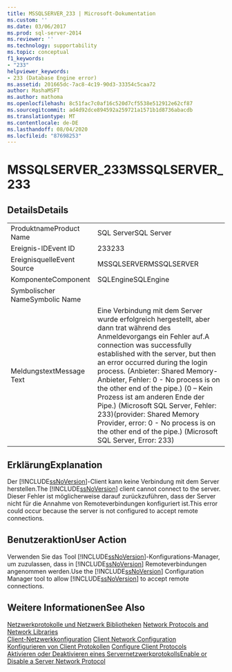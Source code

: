```yaml
---
title: MSSQLSERVER_233 | Microsoft-Dokumentation
ms.custom: ''
ms.date: 03/06/2017
ms.prod: sql-server-2014
ms.reviewer: ''
ms.technology: supportability
ms.topic: conceptual
f1_keywords:
- "233"
helpviewer_keywords:
- 233 (Database Engine error)
ms.assetid: 201665dc-7ac8-4c19-90d3-33354c5caa72
author: MashaMSFT
ms.author: mathoma
ms.openlocfilehash: 8c51fac7c0af16c520d7cf5538e512912e62cf87
ms.sourcegitcommit: ad4d92dce894592a259721a1571b1d8736abacdb
ms.translationtype: MT
ms.contentlocale: de-DE
ms.lasthandoff: 08/04/2020
ms.locfileid: "87698253"
---
```

# <a name="mssqlserver_233"></a><span data-ttu-id="7215f-102">MSSQLSERVER_233</span><span class="sxs-lookup"><span data-stu-id="7215f-102">MSSQLSERVER_233</span></span>
    
## <a name="details"></a><span data-ttu-id="7215f-103">Details</span><span class="sxs-lookup"><span data-stu-id="7215f-103">Details</span></span>  
  
|||  
|-|-|  
|<span data-ttu-id="7215f-104">Produktname</span><span class="sxs-lookup"><span data-stu-id="7215f-104">Product Name</span></span>|<span data-ttu-id="7215f-105">SQL Server</span><span class="sxs-lookup"><span data-stu-id="7215f-105">SQL Server</span></span>|  
|<span data-ttu-id="7215f-106">Ereignis-ID</span><span class="sxs-lookup"><span data-stu-id="7215f-106">Event ID</span></span>|<span data-ttu-id="7215f-107">233</span><span class="sxs-lookup"><span data-stu-id="7215f-107">233</span></span>|  
|<span data-ttu-id="7215f-108">Ereignisquelle</span><span class="sxs-lookup"><span data-stu-id="7215f-108">Event Source</span></span>|<span data-ttu-id="7215f-109">MSSQLSERVER</span><span class="sxs-lookup"><span data-stu-id="7215f-109">MSSQLSERVER</span></span>|  
|<span data-ttu-id="7215f-110">Komponente</span><span class="sxs-lookup"><span data-stu-id="7215f-110">Component</span></span>|<span data-ttu-id="7215f-111">SQLEngine</span><span class="sxs-lookup"><span data-stu-id="7215f-111">SQLEngine</span></span>|  
|<span data-ttu-id="7215f-112">Symbolischer Name</span><span class="sxs-lookup"><span data-stu-id="7215f-112">Symbolic Name</span></span>||  
|<span data-ttu-id="7215f-113">Meldungstext</span><span class="sxs-lookup"><span data-stu-id="7215f-113">Message Text</span></span>|<span data-ttu-id="7215f-114">Eine Verbindung mit dem Server wurde erfolgreich hergestellt, aber dann trat während des Anmeldevorgangs ein Fehler auf.</span><span class="sxs-lookup"><span data-stu-id="7215f-114">A connection was successfully established with the server, but then an error occurred during the login process.</span></span> <span data-ttu-id="7215f-115">(Anbieter: Shared Memory-Anbieter, Fehler: 0 - No process is on the other end of the pipe.) (0 – Kein Prozess ist am anderen Ende der Pipe.) (Microsoft SQL Server, Fehler: 233)</span><span class="sxs-lookup"><span data-stu-id="7215f-115">(provider: Shared Memory Provider, error: 0 - No process is on the other end of the pipe.) (Microsoft SQL Server, Error: 233)</span></span>|  
  
## <a name="explanation"></a><span data-ttu-id="7215f-116">Erklärung</span><span class="sxs-lookup"><span data-stu-id="7215f-116">Explanation</span></span>  
 <span data-ttu-id="7215f-117">Der [!INCLUDE[ssNoVersion](../../includes/ssnoversion-md.md)]-Client kann keine Verbindung mit dem Server herstellen.</span><span class="sxs-lookup"><span data-stu-id="7215f-117">The [!INCLUDE[ssNoVersion](../../includes/ssnoversion-md.md)] client cannot connect to the server.</span></span> <span data-ttu-id="7215f-118">Dieser Fehler ist möglicherweise darauf zurückzuführen, dass der Server nicht für die Annahme von Remoteverbindungen konfiguriert ist.</span><span class="sxs-lookup"><span data-stu-id="7215f-118">This error could occur because the server is not configured to accept remote connections.</span></span>  
  
## <a name="user-action"></a><span data-ttu-id="7215f-119">Benutzeraktion</span><span class="sxs-lookup"><span data-stu-id="7215f-119">User Action</span></span>  
 <span data-ttu-id="7215f-120">Verwenden Sie das Tool [!INCLUDE[ssNoVersion](../../includes/ssnoversion-md.md)]-Konfigurations-Manager, um zuzulassen, dass in [!INCLUDE[ssNoVersion](../../includes/ssnoversion-md.md)] Remoteverbindungen angenommen werden.</span><span class="sxs-lookup"><span data-stu-id="7215f-120">Use the [!INCLUDE[ssNoVersion](../../includes/ssnoversion-md.md)] Configuration Manager tool to allow [!INCLUDE[ssNoVersion](../../includes/ssnoversion-md.md)] to accept remote connections.</span></span>  
  
## <a name="see-also"></a><span data-ttu-id="7215f-121">Weitere Informationen</span><span class="sxs-lookup"><span data-stu-id="7215f-121">See Also</span></span>  
 <span data-ttu-id="7215f-122">[Netzwerkprotokolle und Netzwerk Bibliotheken](../../sql-server/install/network-protocols-and-network-libraries.md) </span><span class="sxs-lookup"><span data-stu-id="7215f-122">[Network Protocols and Network Libraries](../../sql-server/install/network-protocols-and-network-libraries.md) </span></span>  
 <span data-ttu-id="7215f-123">[Client-Netzwerkkonfiguration](../../database-engine/configure-windows/client-network-configuration.md) </span><span class="sxs-lookup"><span data-stu-id="7215f-123">[Client Network Configuration](../../database-engine/configure-windows/client-network-configuration.md) </span></span>  
 <span data-ttu-id="7215f-124">[Konfigurieren von Client Protokollen](../../database-engine/configure-windows/configure-client-protocols.md) </span><span class="sxs-lookup"><span data-stu-id="7215f-124">[Configure Client Protocols](../../database-engine/configure-windows/configure-client-protocols.md) </span></span>  
 [<span data-ttu-id="7215f-125">Aktivieren oder Deaktivieren eines Servernetzwerkprotokolls</span><span class="sxs-lookup"><span data-stu-id="7215f-125">Enable or Disable a Server Network Protocol</span></span>](../../database-engine/configure-windows/enable-or-disable-a-server-network-protocol.md)  
  
  
